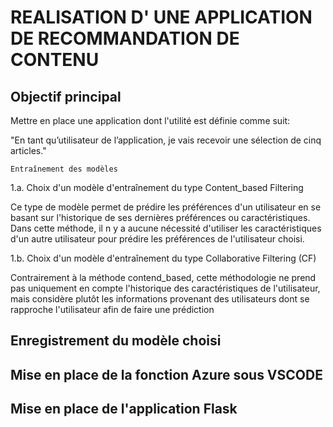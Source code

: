 
# REALISATION D' UNE APPLICATION DE RECOMMANDATION DE CONTENU

## Objectif principal

Mettre en place une application dont l'utilité est définie comme suit:

"En tant qu’utilisateur de l’application, je vais recevoir une sélection de cinq articles."


    Entraînement des modèles

1.a. Choix d'un modèle d'entraînement du type Content_based Filtering

Ce type de modèle permet de prédire les préférences d'un utilisateur en se basant sur l'historique de ses dernières préférences ou caractéristiques. Dans cette méthode, il n y a aucune nécessité d'utiliser les caractéristiques d'un autre utilisateur pour prédire les préférences de l'utilisateur choisi.

1.b. Choix d'un modèle d'entraînement du type Collaborative Filtering (CF)

Contrairement à la méthode contend_based, cette méthodologie ne prend pas uniquement en compte l'historique des caractéristiques de l'utilisateur, mais considère plutôt les informations provenant des utilisateurs dont se rapproche l'utilisateur afin de faire une prédiction


## Enregistrement du modèle choisi

## Mise en place de la fonction Azure sous VSCODE

## Mise en place de l'application Flask



